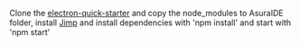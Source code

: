 Clone the <a href="https://github.com/electron/electron-quick-start">electron-quick-starter</a> and copy the node_modules to AsuraIDE folder, install <a href="https://github.com/oliver-moran/jimp">Jimp</a> and install dependencies with 'npm install' and start with 'npm start'
